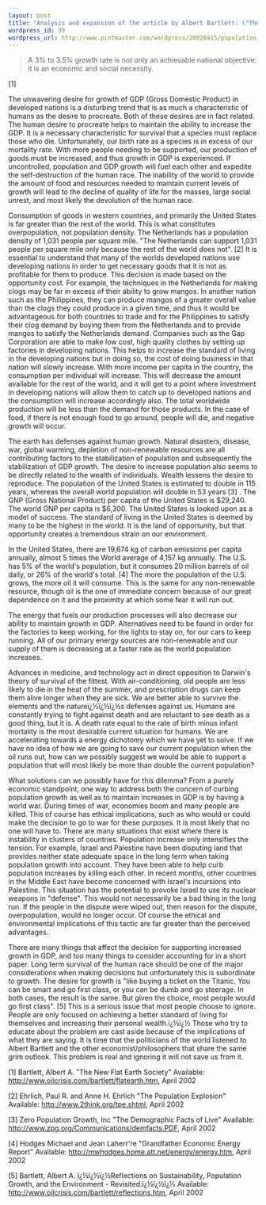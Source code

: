 ```yaml
--- 
layout: post
title: "Analysis and expansion of the article by Albert Bartlett: \"The World's Worst Population Problem -- (Is There a Population Problem?):\""
wordpress_id: 39
wordpress_url: http://www.pintmaster.com/wordpress/20020415/population-growth-problem/
---
```

<blockquote>A 3% to 3.5% growth rate is not only an achievable national objective: it is an economic and social necessity.</blockquote>
 [1] 

The unwavering desire for growth of GDP (Gross Domestic Product) in developed nations is a disturbing trend that is as much a characteristic of humans as the desire to procreate. Both of these desires are in fact related. The human desire to procreate helps to maintain the ability to increase the GDP. It is a necessary characteristic for survival that a species must replace those who die. Unfortunately, our birth rate as a species is in excess of our mortality rate. With more people needing to be supported, our production of goods must be increased, and thus growth in GDP is experienced. If uncontrolled, population and GDP growth will fuel each other and expedite the self-destruction of the human race. The inability of the world to provide the amount of food and resources needed to maintain current levels of growth will lead to the decline of quality of life for the masses, large social unrest, and most likely the devolution of the human race. 


Consumption of goods in western countries, and primarily the United States is far greater than the rest of the world. This is what constitutes overpopulation, not population density. The Netherlands has a population density of 1,031 people per square mile. "The Netherlands can support 1,031 people per square mile only because the rest of the world does not". [2] It is essential to understand that many of the worlds developed nations use developing nations in order to get necessary goods that it is not as profitable for them to produce. This decision is made based on the opportunity cost. For example, the techniques in the Netherlands for making clogs may be far in excess of their ability to grow mangos. In another nation such as the Philippines, they can produce mangos of a greater overall value than the clogs they could produce in a given time, and thus it would be advantageous for both countries to trade and for the Philippines to satisfy their clog demand by buying them from the Netherlands and to provide mangos to satisfy the Netherlands demand. Companies such as the Gap Corporation are able to make low cost, high quality clothes by setting up factories in developing nations. This helps to increase the standard of living in the developing nations but in doing so, the cost of doing business in that nation will slowly increase. With more income per capita in the country, the consumption per individual will increase. This will decrease the amount available for the rest of the world, and it will get to a point where investment in developing nations will allow them to catch up to developed nations and the consumption will increase accordingly also. The total worldwide production will be less than the demand for those products. In the case of food, if there is not enough food to go around, people will die, and negative growth will occur.

The earth has defenses against human growth. Natural disasters, disease, war, global warming, depletion of non-renewable resources are all contributing factors to the stabilization of population and subsequently the stabilization of GDP growth. The desire to increase population also seems to be directly related to the wealth of individuals. Wealth lessens the desire to reproduce. The population of the United States is estimated to double in 115 years, whereas the overall world population will double in 53 years [3] . The GNP (Gross National Product) per capita of the United States is $29,240. The world GNP per capita is $6,300. The United States is looked upon as a model of success. The standard of living in the United States is deemed by many to be the highest in the world. It is the land of opportunity, but that opportunity creates a tremendous strain on our environment.

In the United States, there are 19,674 kg of carbon emissions per capita annually, almost 5 times the World average of 4,157 kg annually. The U.S. has 5% of the world's population, but it consumes 20 million barrels of oil daily, or 26% of the world's total. [4] The more the population of the U.S. grows, the more oil it will consume. This is the same for any non-renewable resource, though oil is the one of immediate concern because of our great dependence on it and the proximity at which some fear it will run out. 

The energy that fuels our production processes will also decrease our ability to maintain growth in GDP. Alternatives need to be found in order for the factories to keep working, for the lights to stay on, for our cars to keep running. All of our primary energy sources are non-renewable and our supply of them is decreasing at a faster rate as the world population increases.

Advances in medicine, and technology act in direct opposition to Darwin's theory of survival of the fittest. With air-conditioning, old people are less likely to die in the heat of the summer, and prescription drugs can keep them alive longer when they are sick. We are better able to survive the elements and the natureï¿½ï¿½ï¿½s defenses against us. Humans are constantly trying to fight against death and are reluctant to see death as a good thing, but it is. A death rate equal to the rate of birth minus infant mortality is the most desirable current situation for humans. We are accelerating towards a energy dichotomy which we have yet to solve. If we have no idea of how we are going to save our current population when the oil runs out, how can we possibly suggest we would be able to support a population that will most likely be more than double the current population?

What solutions can we possibly have for this dilemma? From a purely economic standpoint, one way to address both the concern of curbing population growth as well as to maintain increases in GDP is by having a world war. During times of war, economies boom and many people are killed. This of course has ethical implications, such as who would or could make the decision to go to war for these purposes. It is most likely that no one will have to. There are many situations that exist where there is instability in clusters of countries. Population increase only intensifies the tension. For example, Israel and Palestine have been disputing land that provides neither state adequate space in the long term when taking population growth into account. They have been able to help curb population increases by killing each other. In recent months, other countries in the Middle East have become concerned with Israel's incursions into Palestine. This situation has the potential to provoke Israel to use its nuclear weapons in "defense". This would not necessarily be a bad thing in the long run. If the people in the dispute were wiped out, then reason for the dispute, overpopulation, would no longer occur. Of course the ethical and environmental implications of this tactic are far greater than the perceived advantages. 

There are many things that affect the decision for supporting increased growth in GDP, and too many things to consider accounting for in a short paper. Long term survival of the human race should be one of the major considerations when making decisions but unfortunately this is subordinate to growth. The desire for growth is "like buying a ticket on the Titanic. You can be smart and go first class, or you can be dumb and go steerage. In both cases, the result is the same. But given the choice, most people would go first class". [5] This is a serious issue that most people choose to ignore. People are only focused on achieving a better standard of living for themselves and increasing their personal wealth.ï¿½ï¿½ Those who try to educate about the problem are cast aside because of the implications of what they are saying. It is time that the politicians of the world listened to Albert Bartlett and the other economist/philosophers that share the same grim outlook. This problem is real and ignoring it will not save us from it.




[1] Bartlett, Albert A. "The New Flat Earth Society" Available: http://www.oilcrisis.com/bartlett/flatearth.htm, April 2002

[2] Ehrlich, Paul R. and Anne H. Ehrlich "The Population Explosion" Available: http://www.2think.org/tpe.shtml, April 2002

[3] Zero Population Growth, Inc "The Demographic Facts of Live" Available: http://www.zpg.org/Communications/demfacts.PDF, April 2002


[4] Hodges Michael and Jean Laherr're "Grandfather Economic Energy Report" Available: http://mwhodges.home.att.net/energy/energy.htm, April 2002




[5] Bartlett, Albert A. ï¿½ï¿½ï¿½Reflections on Sustainability, Population Growth, and the Environment - Revisited:ï¿½ï¿½ï¿½ Available: http://www.oilcrisis.com/bartlett/reflections.htm, April 2002<!--more-->

